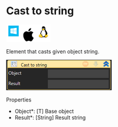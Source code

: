 # Cast to string

![](<../../../../.gitbook/assets/image (276).png>)

Element that casts given object string.

![](<../../../../.gitbook/assets/image (260).png>)

Properties

* Object\*: \[T] Base object
* Result\*: \[String] Result string
